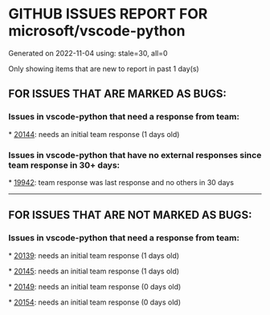 
# GITHUB ISSUES REPORT FOR microsoft/vscode-python


Generated on 2022-11-04 using: stale=30, all=0


Only showing items that are new to report in past 1 day(s)


## FOR ISSUES THAT ARE MARKED AS BUGS:


### Issues in vscode-python that need a response from team:


\* [20144](https://github.com/microsoft/vscode-python/issues/20144 "Trouble activating newly created conda environment via &quot;terminal.integrated.profiles.windows&quot; args"): needs an initial team response (1 days old)

### Issues in vscode-python that have no external responses since team response in 30+ days:


\* [19942](https://github.com/microsoft/vscode-python/issues/19942 "VSCode Cannot Find Flake8 (Invalid Path) or Thinks it isn't installed (is not installed) (Using win-pyenv)"): team response was last response and no others in 30 days

---

## FOR ISSUES THAT ARE NOT MARKED AS BUGS:


### Issues in vscode-python that need a response from team:


\* [20139](https://github.com/microsoft/vscode-python/issues/20139 "Allow pasting Excel cells into Python as lists"): needs an initial team response (1 days old)

\* [20145](https://github.com/microsoft/vscode-python/issues/20145 "Remote ssh: Discovering Python Interpreters forever"): needs an initial team response (1 days old)

\* [20149](https://github.com/microsoft/vscode-python/issues/20149 "`python` interpreter in launch task does not override `python.defaultInterpreterPath`"): needs an initial team response (0 days old)

\* [20154](https://github.com/microsoft/vscode-python/issues/20154 "an operation to sort methods"): needs an initial team response (0 days old)
